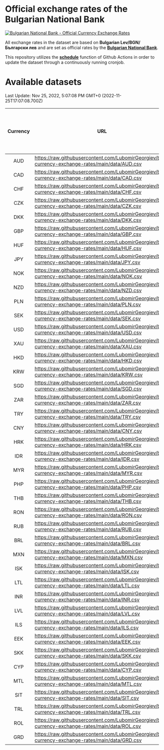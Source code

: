 # Official exchange rates of the Bulgarian National Bank

[![Bulgarian National Bank - Official Currency Exchange Rates](https://github.com/LubomirGeorgiev/bnb-currency-exchange-rates/actions/workflows/update-rates.yml/badge.svg?branch=main)](https://github.com/LubomirGeorgiev/bnb-currency-exchange-rates/actions/workflows/update-rates.yml)

All exchange rates in the dataset are based on **Bulgarian Lev/BGN/Български лев** and are set as official rates by the [**Bulgarian National Bank**](https://www.bnb.bg/Statistics/StExternalSector/StExchangeRates/StERForeignCurrencies/index.htm?toLang=_EN).

This repository utilizes the [**schedule**](https://docs.github.com/en/actions/reference/events-that-trigger-workflows) function of Github Actions in order to update the dataset through a continuously running cronjob.

# Available datasets

<!-- START LINKS (DO NOT EVER FU*ING DELETE THIS COMMENT FOR THE LOVE OF YOUR LIFE!!! IF YOU ARE CURIOS HOW IT WORKS, YOU CAN HAVE A LOOK AT ./src/updateReadme.ts) -->

Last Update: Nov 25, 2022, 5:07:08 PM GMT+0 (2022-11-25T17:07:08.700Z)

| Currency | URL                                                                                             | Number of records | Number of missing days that were filled in |
| :------: | ----------------------------------------------------------------------------------------------- | :---------------: | :----------------------------------------: |
|   AUD    | https://raw.githubusercontent.com/LubomirGeorgiev/bnb-currency-exchange-rates/main/data/AUD.csv |       8329        |                    2572                    |
|   CAD    | https://raw.githubusercontent.com/LubomirGeorgiev/bnb-currency-exchange-rates/main/data/CAD.csv |       8329        |                    2572                    |
|   CHF    | https://raw.githubusercontent.com/LubomirGeorgiev/bnb-currency-exchange-rates/main/data/CHF.csv |       8329        |                    2572                    |
|   CZK    | https://raw.githubusercontent.com/LubomirGeorgiev/bnb-currency-exchange-rates/main/data/CZK.csv |       8329        |                    2572                    |
|   DKK    | https://raw.githubusercontent.com/LubomirGeorgiev/bnb-currency-exchange-rates/main/data/DKK.csv |       8329        |                    2572                    |
|   GBP    | https://raw.githubusercontent.com/LubomirGeorgiev/bnb-currency-exchange-rates/main/data/GBP.csv |       8329        |                    2572                    |
|   HUF    | https://raw.githubusercontent.com/LubomirGeorgiev/bnb-currency-exchange-rates/main/data/HUF.csv |       8329        |                    2572                    |
|   JPY    | https://raw.githubusercontent.com/LubomirGeorgiev/bnb-currency-exchange-rates/main/data/JPY.csv |       8329        |                    2572                    |
|   NOK    | https://raw.githubusercontent.com/LubomirGeorgiev/bnb-currency-exchange-rates/main/data/NOK.csv |       8329        |                    2572                    |
|   NZD    | https://raw.githubusercontent.com/LubomirGeorgiev/bnb-currency-exchange-rates/main/data/NZD.csv |       8329        |                    2572                    |
|   PLN    | https://raw.githubusercontent.com/LubomirGeorgiev/bnb-currency-exchange-rates/main/data/PLN.csv |       8329        |                    2572                    |
|   SEK    | https://raw.githubusercontent.com/LubomirGeorgiev/bnb-currency-exchange-rates/main/data/SEK.csv |       8329        |                    2572                    |
|   USD    | https://raw.githubusercontent.com/LubomirGeorgiev/bnb-currency-exchange-rates/main/data/USD.csv |       8329        |                    2572                    |
|   XAU    | https://raw.githubusercontent.com/LubomirGeorgiev/bnb-currency-exchange-rates/main/data/XAU.csv |       8329        |                    2574                    |
|   HKD    | https://raw.githubusercontent.com/LubomirGeorgiev/bnb-currency-exchange-rates/main/data/HKD.csv |       8029        |                    2483                    |
|   KRW    | https://raw.githubusercontent.com/LubomirGeorgiev/bnb-currency-exchange-rates/main/data/KRW.csv |       8029        |                    2483                    |
|   SGD    | https://raw.githubusercontent.com/LubomirGeorgiev/bnb-currency-exchange-rates/main/data/SGD.csv |       8029        |                    2483                    |
|   ZAR    | https://raw.githubusercontent.com/LubomirGeorgiev/bnb-currency-exchange-rates/main/data/ZAR.csv |       8029        |                    2483                    |
|   TRY    | https://raw.githubusercontent.com/LubomirGeorgiev/bnb-currency-exchange-rates/main/data/TRY.csv |       6509        |                    2011                    |
|   CNY    | https://raw.githubusercontent.com/LubomirGeorgiev/bnb-currency-exchange-rates/main/data/CNY.csv |       6391        |                    1977                    |
|   HRK    | https://raw.githubusercontent.com/LubomirGeorgiev/bnb-currency-exchange-rates/main/data/HRK.csv |       6391        |                    1977                    |
|   IDR    | https://raw.githubusercontent.com/LubomirGeorgiev/bnb-currency-exchange-rates/main/data/IDR.csv |       6391        |                    1977                    |
|   MYR    | https://raw.githubusercontent.com/LubomirGeorgiev/bnb-currency-exchange-rates/main/data/MYR.csv |       6391        |                    1977                    |
|   PHP    | https://raw.githubusercontent.com/LubomirGeorgiev/bnb-currency-exchange-rates/main/data/PHP.csv |       6391        |                    1977                    |
|   THB    | https://raw.githubusercontent.com/LubomirGeorgiev/bnb-currency-exchange-rates/main/data/THB.csv |       6391        |                    1977                    |
|   RON    | https://raw.githubusercontent.com/LubomirGeorgiev/bnb-currency-exchange-rates/main/data/RON.csv |       6332        |                    1959                    |
|   RUB    | https://raw.githubusercontent.com/LubomirGeorgiev/bnb-currency-exchange-rates/main/data/RUB.csv |       6122        |                    1893                    |
|   BRL    | https://raw.githubusercontent.com/LubomirGeorgiev/bnb-currency-exchange-rates/main/data/BRL.csv |       5421        |                    1680                    |
|   MXN    | https://raw.githubusercontent.com/LubomirGeorgiev/bnb-currency-exchange-rates/main/data/MXN.csv |       5421        |                    1680                    |
|   ISK    | https://raw.githubusercontent.com/LubomirGeorgiev/bnb-currency-exchange-rates/main/data/ISK.csv |       5332        |                    1653                    |
|   LTL    | https://raw.githubusercontent.com/LubomirGeorgiev/bnb-currency-exchange-rates/main/data/LTL.csv |       5155        |                    1584                    |
|   INR    | https://raw.githubusercontent.com/LubomirGeorgiev/bnb-currency-exchange-rates/main/data/INR.csv |       5052        |                    1564                    |
|   LVL    | https://raw.githubusercontent.com/LubomirGeorgiev/bnb-currency-exchange-rates/main/data/LVL.csv |       4791        |                    1471                    |
|   ILS    | https://raw.githubusercontent.com/LubomirGeorgiev/bnb-currency-exchange-rates/main/data/ILS.csv |       4326        |                    1343                    |
|   EEK    | https://raw.githubusercontent.com/LubomirGeorgiev/bnb-currency-exchange-rates/main/data/EEK.csv |       4000        |                    1226                    |
|   SKK    | https://raw.githubusercontent.com/LubomirGeorgiev/bnb-currency-exchange-rates/main/data/SKK.csv |       2972        |                    914                     |
|   CYP    | https://raw.githubusercontent.com/LubomirGeorgiev/bnb-currency-exchange-rates/main/data/CYP.csv |       2904        |                    888                     |
|   MTL    | https://raw.githubusercontent.com/LubomirGeorgiev/bnb-currency-exchange-rates/main/data/MTL.csv |       2604        |                    799                     |
|   SIT    | https://raw.githubusercontent.com/LubomirGeorgiev/bnb-currency-exchange-rates/main/data/SIT.csv |       2544        |                    780                     |
|   TRL    | https://raw.githubusercontent.com/LubomirGeorgiev/bnb-currency-exchange-rates/main/data/TRL.csv |       1818        |                    559                     |
|   ROL    | https://raw.githubusercontent.com/LubomirGeorgiev/bnb-currency-exchange-rates/main/data/ROL.csv |       1697        |                    524                     |
|   GRD    | https://raw.githubusercontent.com/LubomirGeorgiev/bnb-currency-exchange-rates/main/data/GRD.csv |        359        |                    107                     |

<!-- END LINKS (DO NOT EVER FU*ING DELETE THIS COMMENT FOR THE LOVE OF YOUR LIFE!!! IF YOU ARE CURIOS HOW IT WORKS, YOU CAN HAVE A LOOK AT ./src/updateReadme.ts) -->
